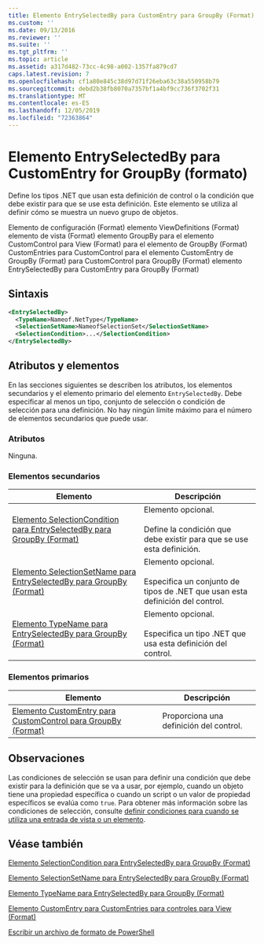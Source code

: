```yaml
---
title: Elemento EntrySelectedBy para CustomEntry para GroupBy (Format) | Microsoft Docs
ms.custom: ''
ms.date: 09/13/2016
ms.reviewer: ''
ms.suite: ''
ms.tgt_pltfrm: ''
ms.topic: article
ms.assetid: a317d482-73cc-4c98-a002-1357fa879cd7
caps.latest.revision: 7
ms.openlocfilehash: cf1a80e845c38d97d71f26eba63c38a550958b79
ms.sourcegitcommit: debd2b38fb8070a7357bf1a4bf9cc736f3702f31
ms.translationtype: MT
ms.contentlocale: es-ES
ms.lasthandoff: 12/05/2019
ms.locfileid: "72363864"
---
```

# <a name="entryselectedby-element-for-customentry-for-groupby-format"></a>Elemento EntrySelectedBy para CustomEntry for GroupBy (formato)

Define los tipos .NET que usan esta definición de control o la condición que debe existir para que se use esta definición. Este elemento se utiliza al definir cómo se muestra un nuevo grupo de objetos.

Elemento de configuración (Format) elemento ViewDefinitions (Format) elemento de vista (Format) elemento GroupBy para el elemento CustomControl para View (Format) para el elemento de GroupBy (Format) CustomEntries para CustomControl para el elemento CustomEntry de GroupBy (Format) para CustomControl para GroupBy (Format) elemento EntrySelectedBy para CustomEntry para GroupBy (Format)

## <a name="syntax"></a>Sintaxis

```xml
<EntrySelectedBy>
  <TypeName>Nameof.NetType</TypeName>
  <SelectionSetName>NameofSelectionSet</SelectionSetName>
  <SelectionCondition>...</SelectionCondition>
</EntrySelectedBy>
```

## <a name="attributes-and-elements"></a>Atributos y elementos

En las secciones siguientes se describen los atributos, los elementos secundarios y el elemento primario del elemento `EntrySelectedBy`. Debe especificar al menos un tipo, conjunto de selección o condición de selección para una definición. No hay ningún límite máximo para el número de elementos secundarios que puede usar.

### <a name="attributes"></a>Atributos

Ninguna.

### <a name="child-elements"></a>Elementos secundarios

|Elemento|Descripción|
|-------------|-----------------|
|[Elemento SelectionCondition para EntrySelectedBy para GroupBy (Format)](./selectioncondition-element-for-entryselectedby-for-groupby-format.md)|Elemento opcional.<br /><br /> Define la condición que debe existir para que se use esta definición.|
|[Elemento SelectionSetName para EntrySelectedBy para GroupBy (Format)](./selectionsetname-element-for-entryselectedby-for-groupby-format.md)|Elemento opcional.<br /><br /> Especifica un conjunto de tipos de .NET que usan esta definición del control.|
|[Elemento TypeName para EntrySelectedBy para GroupBy (Format)](./typename-element-for-entryselectedby-for-groupby-format.md)|Elemento opcional.<br /><br /> Especifica un tipo .NET que usa esta definición del control.|

### <a name="parent-elements"></a>Elementos primarios

|Elemento|Descripción|
|-------------|-----------------|
|[Elemento CustomEntry para CustomControl para GroupBy (Format)](./customentry-element-for-customcontrol-for-groupby-format.md)|Proporciona una definición del control.|

## <a name="remarks"></a>Observaciones

Las condiciones de selección se usan para definir una condición que debe existir para la definición que se va a usar, por ejemplo, cuando un objeto tiene una propiedad específica o cuando un script o un valor de propiedad específicos se evalúa como `true`. Para obtener más información sobre las condiciones de selección, consulte [definir condiciones para cuando se utiliza una entrada de vista o un elemento](./defining-conditions-for-displaying-data.md).

## <a name="see-also"></a>Véase también

[Elemento SelectionCondition para EntrySelectedBy para GroupBy (Format)](./selectioncondition-element-for-entryselectedby-for-groupby-format.md)

[Elemento SelectionSetName para EntrySelectedBy para GroupBy (Format)](./selectionsetname-element-for-entryselectedby-for-groupby-format.md)

[Elemento TypeName para EntrySelectedBy para GroupBy (Format)](./typename-element-for-entryselectedby-for-groupby-format.md)

[Elemento CustomEntry para CustomEntries para controles para View (Format)](./customentry-element-for-customentries-for-controls-for-view-format.md)

[Escribir un archivo de formato de PowerShell](./writing-a-powershell-formatting-file.md)
